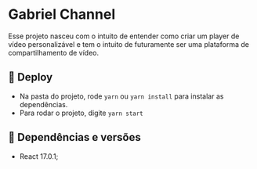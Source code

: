 # Gabriel Channel
Esse projeto nasceu com o intuito de entender como criar um player de vídeo personalizável e tem o intuito de futuramente ser uma plataforma de compartilhamento de vídeo.

## 🚢 Deploy
 - Na pasta do projeto, rode `yarn` ou `yarn install` para instalar as dependências.
 - Para rodar o projeto, digite `yarn start`

## 🔀 Dependências e versões
 - React 17.0.1;
